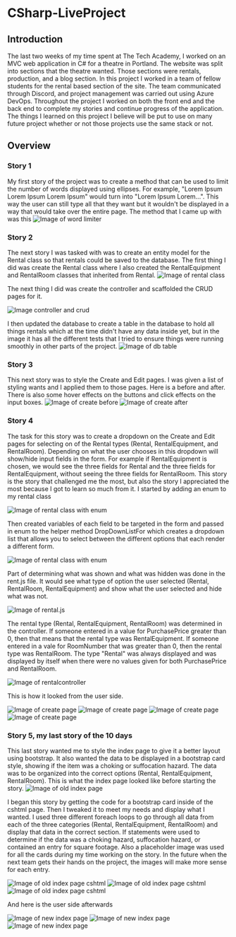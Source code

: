 # CSharp-LiveProject
## Introduction
The last two weeks of my time spent at The Tech Academy, I worked on an MVC web application in C# for a theatre in Portland. The website was split into sections that the theatre wanted. Those sections were rentals, production, and a blog section. In this project I worked in a team of fellow students for the rental based section of the site. The team communicated through Discord, and project management was carried out using Azure DevOps. Throughout the project I worked on both the front end and the back end to complete my stories and continue progress of the application. The things I learned on this project I believe will be put to use on many future project whether or not those projects use the same stack or not.
## Overview
### Story 1
My first story of the project was to create a method that can be used to limit the number of words displayed using ellipses. For example, "Lorem Ipsum Lorem Ipsum Lorem Ipsum" would turn into "Lorem Ipsum Lorem...". This way the user can still type all that they want but it wouldn't be displayed in a way that would take over the entire page. The method that I came up with was this
![Image of word limiter](https://github.com/glarson1/CSharp-LiveProject/blob/main/Images/First.PNG)

### Story 2
The next story I was tasked with was to create an entity model for the Rental class so that rentals could be saved to the database. The first thing I did was create the Rental class where I also created the RentalEquipment and RentalRoom classes that inherited from Rental.
![Image of rental class](https://github.com/glarson1/CSharp-LiveProject/blob/main/Images/Second.PNG)

The next thing I did was create the controller and scaffolded the CRUD pages for it.

![Image controller and crud](https://github.com/glarson1/CSharp-LiveProject/blob/main/Images/Third.PNG)

I then updated the database to create a table in the database to hold all things rentals which at the time didn't have any data inside yet, but in the image it has all the different tests that I tried to ensure things were running smoothly in other parts of the project.
![Image of db table](https://github.com/glarson1/CSharp-LiveProject/blob/main/Images/Fourth.PNG)

### Story 3
This next story was to style the Create and Edit pages. I was given a list of styling wants and I applied them to those pages. Here is a before and after. There is also some hover effects on the buttons and click effects on the input boxes.
![Image of create before](https://github.com/glarson1/CSharp-LiveProject/blob/main/Images/FifthBefore.PNG)
![Image of create after](https://github.com/glarson1/CSharp-LiveProject/blob/main/Images/FifthAfter.PNG)

### Story 4
The task for this story was to create a dropdown on the Create and Edit pages for selecting on of the Rental types (Rental, RentalEquipment, and RentalRoom). Depending on what the user chooses in this dropdown will show/hide input fields in the form. For example if RentalEquipment is chosen, we would see the three fields for Rental and the three fields for RentalEquipment, without seeing the three fields for RentalRoom. This story is the story that challenged me the most, but also the story I appreciated the most because I got to learn so much from it. I started by adding an enum to my rental class

![Image of rental class with enum](https://github.com/glarson1/CSharp-LiveProject/blob/main/Images/Sixth.PNG)

Then created variables of each field to be targeted in the form and passed in enum to the helper method DropDownListFor which creates a dropdown list that allows you to select between the different options that each render a different form.

![Image of rental class with enum](https://github.com/glarson1/CSharp-LiveProject/blob/main/Images/Seventh.PNG)

Part of determining what was shown and what was hidden was done in the rent.js file. It would see what type of option the user selected (Rental, RentalRoom, RentalEquipment) and show what the user selected and hide what was not.

![Image of rental.js](https://github.com/glarson1/CSharp-LiveProject/blob/main/Images/Eighth.PNG)

The rental type (Rental, RentalEquipment, RentalRoom) was determined in the controller. If someone entered in a value for PurchasePrice greater than 0, then that means that the rental type was RentalEquipment. If someone entered in a vale for RoomNumber that was greater than 0, then the rental type was RentalRoom. The type "Rental" was always displayed and was displayed by itself when there were no values given for both PurchasePrice and RentalRoom.

![Image of rentalcontroller ](https://github.com/glarson1/CSharp-LiveProject/blob/main/Images/Nineth.PNG)

This is how it looked from the user side.

![Image of create page ](https://github.com/glarson1/CSharp-LiveProject/blob/main/Images/Tenth.PNG)
![Image of create page](https://github.com/glarson1/CSharp-LiveProject/blob/main/Images/Eleventh.png)
![Image of create page ](https://github.com/glarson1/CSharp-LiveProject/blob/main/Images/Twelveth.PNG)
![Image of create page ](https://github.com/glarson1/CSharp-LiveProject/blob/main/Images/Thirteenth.PNG)

### Story 5, my last story of the 10 days
This last story wanted me to style the index page to give it a better layout using bootstrap. It also wanted the data to be displayed in a bootstrap card style, showing if the item was a choking or suffocation hazard. The data was to be organized into the correct options (Rental, RentalEquipment, RentalRoom).
This is what the index page looked like before starting the story.
![Image of old index page ](https://github.com/glarson1/CSharp-LiveProject/blob/main/Images/Fourteenth.PNG)

I began this story by getting the code for a bootstrap card inside of the cshtml page. Then I tweaked it to meet my needs and display what I wanted. I used three different foreach loops to go through all data from each of the three categories (Rental, RentalEquipment, RentalRoom) and display that data in the correct section. If statements were used to determine if the data was a choking hazard, suffocation hazard, or contained an entry for square footage. Also a placeholder image was used for all the cards during my time working on the story. In the future when the next team gets their hands on the project, the images will make more sense for each entry. 

![Image of old index page cshtml ](https://github.com/glarson1/CSharp-LiveProject/blob/main/Images/Fifteenth.PNG)
![Image of old index page cshtml ](https://github.com/glarson1/CSharp-LiveProject/blob/main/Images/Seventeenth.PNG)
![Image of old index page cshtml ](https://github.com/glarson1/CSharp-LiveProject/blob/main/Images/Eighteenth.PNG)

And here is the user side afterwards

![Image of new index page ](https://github.com/glarson1/CSharp-LiveProject/blob/main/Images/Sixteenth.PNG)
![Image of new index page ](https://github.com/glarson1/CSharp-LiveProject/blob/main/Images/Nineteenth.PNG)
![Image of new index page ](https://github.com/glarson1/CSharp-LiveProject/blob/main/Images/Twenty.PNG)



